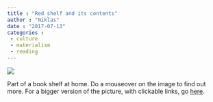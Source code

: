 ```yaml
---
title : "Red shelf and its contents"
author : "Niklas"
date : "2017-07-13"
categories : 
 - culture
 - materialism
 - reading
---
```


![](//cdn.thinglink.me/api/image/941948049624662017/1024/10/scaletowidth#tl-941948049624662017;1043138249')
<script async charset="utf-8" src="//cdn.thinglink.me/jse/embed.js"></script>

Part of a book shelf at home. Do a mouseover on the image to find out more. For a bigger version of the picture, with clickable links, go [here](https://www.thinglink.com/scene/941948049624662017).
